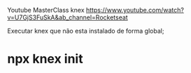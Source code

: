 Youtube MasterClass knex
https://www.youtube.com/watch?v=U7GjS3FuSkA&ab_channel=Rocketseat


Executar knex que não esta instalado de forma global;

# npx knex init